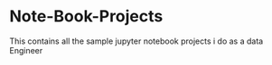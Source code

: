 # Note-Book-Projects
This contains all the sample jupyter notebook projects i do as a data Engineer
